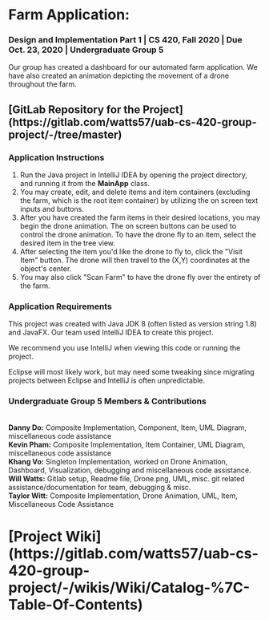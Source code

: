 <h1> Farm Application:</h1>
<h3>Design and Implementation Part 1        |      CS 420, Fall 2020       |      Due Oct. 23, 2020     | Undergraduate Group 5</h3>
Our group has created a dashboard for our automated farm application. 
We have also created an animation depicting the movement of a drone throughout the farm.
<br>


<h2>[GitLab Repository for the Project](https://gitlab.com/watts57/uab-cs-420-group-project/-/tree/master)</h2>

<h3>Application Instructions</h3>

1. Run the Java project in IntelliJ IDEA by opening the project directory, and running it from the **MainApp** class.
2. You may create, edit, and delete items and item containers (excluding the farm, which is the root item container)
by utilizing the on screen text inputs and buttons. 
3. After you have created the farm items in their desired locations, you may begin the drone animation. 
The on screen buttons can be used to control the drone animation. To have the drone fly to an item, select the desired item in the tree view.
4. After selecting the item you'd like the drone to fly to, click the "Visit Item" button. The drone will then travel to the (X,Y) coordinates at the object's center.  
5. You may also click "Scan Farm" to have the drone fly over the entirety of the farm.

<h3> Application Requirements </h3>

This project was created with Java JDK 8 (often listed as version string 1.8) and JavaFX. 
Our team used IntelliJ IDEA to create this project.
 
We recommend you use IntelliJ when viewing this code or running the project.

Eclipse will most likely work, but may need some tweaking since migrating projects between Eclipse and IntelliJ is often unpredictable.


<h3>Undergraduate Group 5 Members & Contributions</h3>

<br>**Danny Do:** Composite Implementation, Component, Item, UML Diagram, miscellaneous code assistance
<br>**Kevin Pham:** Composite Implementation, Item Container, UML Diagram, miscellaneous code assistance
<br>**Khang Vo:** Singleton Implementation, worked on Drone Animation, Dashboard, Visualization, debugging and miscellaneous code assistance.
<br>**Will Watts:** Gitlab setup, Readme file, Drone.png, UML, misc. git related assistance/documentation for team, debugging & misc. 
<br>**Taylor Witt:** Composite Implementation, Drone Animation, UML, Item, Miscellaneous Code Assistance

<h1>[Project Wiki](https://gitlab.com/watts57/uab-cs-420-group-project/-/wikis/Wiki/Catalog-%7C-Table-Of-Contents) </h1>
